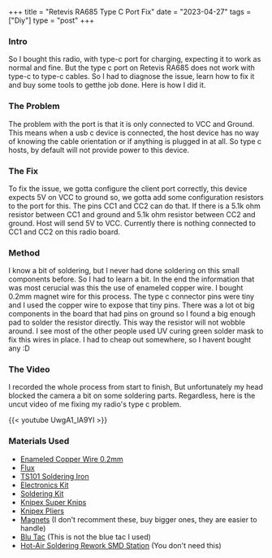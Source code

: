 +++
title = "Retevis RA685 Type C Port Fix"
date = "2023-04-27"
tags = ["Diy"]
type = "post"
+++

### Intro

So I bought this radio, with type-c port for charging, expecting it to work as normal and fine. But the type c port on Retevis RA685 does not work with type-c to type-c cables. 
So I had to diagnose the issue, learn how to fix it and buy some tools to getthe job done. Here is how I did it.

### The Problem

The problem with the port is that it is only connected to VCC and Ground. 
This means when a usb c device is connected, the host device has no way of knowing the cable orientation or if anything is plugged in at all.
So type c hosts, by default will not provide power to this device.

### The Fix

To fix the issue, we gotta configure the client port correctly, this device expects 5V on VCC to ground so, we gotta add some configuration resistors to the port for this.
The pins CC1 and CC2 can do that. If there is a 5.1k ohm resistor between CC1 and ground and 5.1k ohm resistor between CC2 and ground. Host will send 5V to VCC.
Currently there is nothing connected to CC1 and CC2 on this radio board.

### Method

I know a bit of soldering, but I never had done soldering on this small components before. So I had to learn a bit.
In the end the information that was most cerucial was this the use of enameled copper wire. I bought 0.2mm magnet wire for this process.
The type c connector pins were tiny and I used the copper wire to expose that tiny pins.
There was a lot ot big components in the board that had pins on ground so I found a big enough pad to solder the resistor directly. 
This way the resistor will not wobble around.
I see most of the other people used UV curing green solder mask to fix this wires in place. I had to cheap out somewhere, so I havent bought any :D

### The Video

I recorded the whole process from start to finish, But unfortunately my head blocked the camera a bit on some soldering parts. 
Regardless, here is the uncut video of me fixing my radio's type c problem.

{{< youtube UwgA1_lA9YI >}}


### Materials Used
- [Enameled Copper Wire 0.2mm](https://amzn.to/3LAcFrv)
- [Flux](https://amzn.to/3HmfAlc)
- [TS101 Soldering Iron](https://amzn.to/425YShE)
- [Electronics Kit](https://amzn.to/3NdNNai)
- [Soldering Kit](https://amzn.to/40J6hCr)
- [Knipex Super Knips](https://amzn.to/41HRDN7)
- [Knipex Pliers](https://amzn.to/3Lddfds)
- [Magnets](https://amzn.to/3LDmTaM) (I don't recomment these, buy bigger ones, they are easier to handle)
- [Blu Tac](https://amzn.to/3Hi5y4g) (This is not the blue tac I used)
- [Hot-Air Soldering Rework SMD Station](https://amzn.to/3LAI112) (You don't need this)


